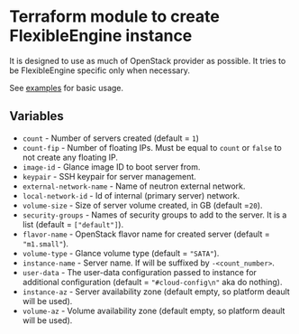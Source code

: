 # Terraform module to create FlexibleEngine instance

It is designed to use as much of OpenStack provider as possible. It tries to be
FlexibleEngine specific only when necessary.

See [examples](../examples/) for basic usage.

## Variables

* `count` - Number of servers created (default = `1`)
* `count-fip` - Number of floating IPs. Must be equal to `count` or `false` to not create any floating IP.
* `image-id` -  Glance image ID to boot server from.
* `keypair` - SSH keypair for server management.
* `external-network-name` - Name of neutron external network.
* `local-network-id` - Id of internal (primary server) network.
* `volume-size` - Size of server volume created, in GB (default =`20`).
* `security-groups` - Names of security groups to add to the server. It is a list (default = `["default"]`).
* `flavor-name` - OpenStack flavor name for created server (default = `"m1.small"`).
* `volume-type` - Glance volume type (default = `"SATA"`).
* `instance-name` - Server name. If will be suffixed by `-<count_number>`.
* `user-data` - The user-data configuration passed to instance for additional configuration (default = `"#cloud-config\n"` aka do nothing).
* `instance-az` - Server availability zone (default empty, so platform deault will be used).
* `volume-az` - Volume availability zone (default empty, so platform deault will be used).
